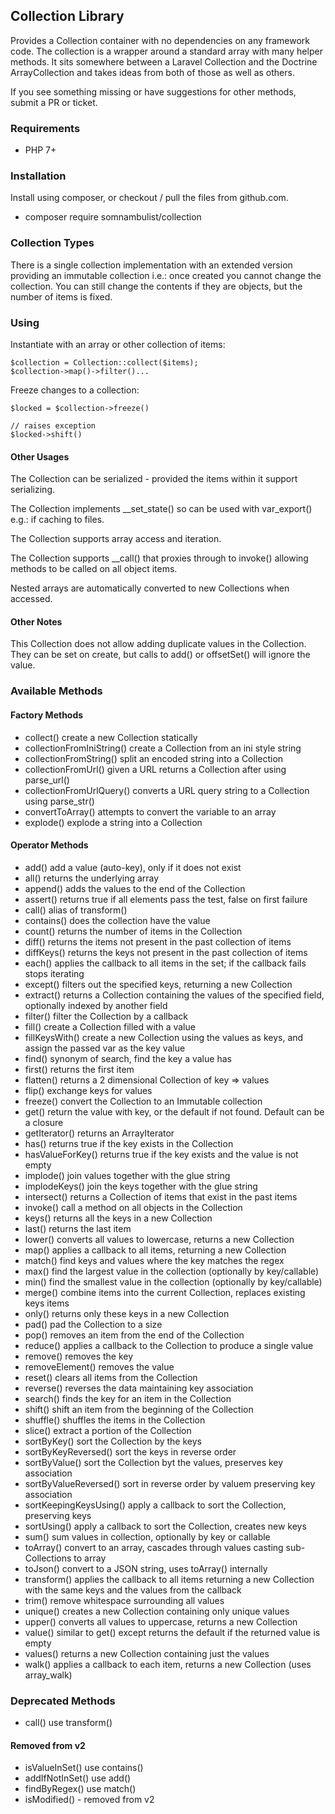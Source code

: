 ## Collection Library

Provides a Collection container with no dependencies on any framework code. The collection is a
wrapper around a standard array with many helper methods. It sits somewhere between a Laravel
Collection and the Doctrine ArrayCollection and takes ideas from both of those as well as others.

If you see something missing or have suggestions for other methods, submit a PR or ticket.

### Requirements

 * PHP 7+

### Installation

Install using composer, or checkout / pull the files from github.com.

 * composer require somnambulist/collection

### Collection Types

There is a single collection implementation with an extended version providing an immutable
collection i.e.: once created you cannot change the collection. You can still change the
contents if they are objects, but the number of items is fixed.

### Using

Instantiate with an array or other collection of items:

    $collection = Collection::collect($items);
    $collection->map()->filter()...
    
Freeze changes to a collection:

    $locked = $collection->freeze()
    
    // raises exception
    $locked->shift()

#### Other Usages

The Collection can be serialized - provided the items within it support serializing.

The Collection implements __set_state() so can be used with var_export() e.g.: if caching to files.

The Collection supports array access and iteration.

The Collection supports __call() that proxies through to invoke() allowing methods to be called on all object items.

Nested arrays are automatically converted to new Collections when accessed.

#### Other Notes

This Collection does not allow adding duplicate values in the Collection. They can be set
on create, but calls to add() or offsetSet() will ignore the value.

### Available Methods

#### Factory Methods

 * collect() create a new Collection statically
 * collectionFromIniString() create a Collection from an ini style string
 * collectionFromString() split an encoded string into a Collection
 * collectionFromUrl() given a URL returns a Collection after using parse_url()
 * collectionFromUrlQuery() converts a URL query string to a Collection using parse_str()
 * convertToArray() attempts to convert the variable to an array
 * explode() explode a string into a Collection

#### Operator Methods

 * add() add a value (auto-key), only if it does not exist
 * all() returns the underlying array
 * append() adds the values to the end of the Collection
 * assert() returns true if all elements pass the test, false on first failure
 * call() alias of transform()
 * contains() does the collection have the value
 * count() returns the number of items in the Collection
 * diff() returns the items not present in the past collection of items
 * diffKeys() returns the keys not present in the past collection of items
 * each() applies the callback to all items in the set; if the callback fails stops iterating
 * except() filters out the specified keys, returning a new Collection
 * extract() returns a Collection containing the values of the specified field, optionally indexed by another field
 * filter() filter the Collection by a callback
 * fill() create a Collection filled with a value
 * fillKeysWith() create a new Collection using the values as keys, and assign the passed var as the key value
 * find() synonym of search, find the key a value has
 * first() returns the first item
 * flatten() returns a 2 dimensional Collection of key => values
 * flip() exchange keys for values
 * freeze() convert the Collection to an Immutable collection
 * get() return the value with key, or the default if not found. Default can be a closure
 * getIterator() returns an ArrayIterator
 * has() returns true if the key exists in the Collection
 * hasValueForKey() returns true if the key exists and the value is not empty
 * implode() join values together with the glue string
 * implodeKeys() join the keys together with the glue string
 * intersect() returns a Collection of items that exist in the past items
 * invoke() call a method on all objects in the Collection
 * keys() returns all the keys in a new Collection
 * last() returns the last item
 * lower() converts all values to lowercase, returns a new Collection
 * map() applies a callback to all items, returning a new Collection
 * match() find keys and values where the key matches the regex
 * max() find the largest value in the collection (optionally by key/callable)
 * min() find the smallest value in the collection (optionally by key/callable)
 * merge() combine items into the current Collection, replaces existing keys items
 * only() returns only these keys in a new Collection
 * pad() pad the Collection to a size
 * pop() removes an item from the end of the Collection
 * reduce() applies a callback to the Collection to produce a single value
 * remove() removes the key
 * removeElement() removes the value
 * reset() clears all items from the Collection
 * reverse() reverses the data maintaining key association
 * search() finds the key for an item in the Collection
 * shift() shift an item from the beginning of the Collection
 * shuffle() shuffles the items in the Collection
 * slice() extract a portion of the Collection
 * sortByKey() sort the Collection by the keys
 * sortByKeyReversed() sort the keys in reverse order
 * sortByValue() sort the Collection byt the values, preserves key association
 * sortByValueReversed() sort in reverse order by valuem preserving key association
 * sortKeepingKeysUsing() apply a callback to sort the Collection, preserving keys
 * sortUsing() apply a callback to sort the Collection, creates new keys
 * sum() sum values in collection, optionally by key or callable
 * toArray() convert to an array, cascades through values casting sub-Collections to array
 * toJson() convert to a JSON string, uses toArray() internally
 * transform() applies the callback to all items returning a new Collection with the same keys and the values from the callback
 * trim() remove whitespace surrounding all values
 * unique() creates a new Collection containing only unique values
 * upper() converts all values to uppercase, returns a new Collection
 * value() similar to get() except returns the default if the returned value is empty
 * values() returns a new Collection containing just the values
 * walk() applies a callback to each item, returns a new Collection (uses array_walk)

### Deprecated Methods

 * call() use transform()

#### Removed from v2

 * isValueInSet() use contains()
 * addIfNotInSet() use add()
 * findByRegex() use match()
 * isModified() - removed from v2
